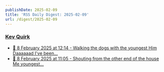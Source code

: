 ```yaml
---
publishDate: 2025-02-09
title: 'RSS Daily Digest: 2025-02-09'
url: /digest/2025-02-09
---
```


### [Kev Quirk](https://kevquirk.com/)

  * [📝 8 February 2025 at 12:14 - Walking the dogs with the youngest Him Daaaaaad I've been...](https://kevquirk.com/notes/20250208-1214)
  * [📝 8 February 2025 at 11:05 - Shouting from the other end of the house Me youngest...](https://kevquirk.com/notes/20250208-1105)
  
